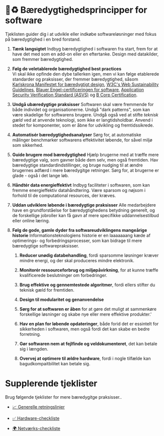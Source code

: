 # 💾♻️ Bæredygtighedsprincipper for software
Tjeklisten guider dig i at udvikle eller indkøbe softwareløsninger med fokus på bæredygtighed i en bred forstand.  

1. **Tænk langsigtet**
Indbyg bæredygtighed i softwaren fra start, frem for at have det med som en add-on eller en eftertanke. Design med datakilder, som fremmer bæredygtighed.

2. **Følg de veletablerede bæredygtighed best practices**		
Vi skal ikke opfinde den dybe tallerken igen, men vi kan følge etablerede standarder og praksisser, der fremmer bæredygtighed, såsom [Karlskrona Manifestet for bæredygtigt design](https://sustainabilitydesign.org/), [W3C's Web Sustainability Guidelines](https://w3c.github.io/sustyweb/), [Blauer Engel-certificeringen for software](https://www.blauer-engel.de/en/products/software), [Application Security Verification Standard (ASVS)](https://owasp.org/www-project-application-security-verification-standard/) og [B Corp Certification](https://www.bcorporation.net/).

3. **Undgå ubæredygtige praksisser**
Softwaren skal være fremmende for både individet og organisationerne. Undgå "dark patterns", som kan være skadelige for softwarens brugere. Undgå også ved at stifte *teknisk gæld* ved at anvende teknologi, som ikke er langtidsholdbar. Anvend i stedet for komponenter, som er åbne for udvikling og fremtidssikrede.
 
4. **Automatisér bæredygtighedsanalyser**
Sørg for, at automatiske målinger benchmarker softwarens effektivitet løbende, for såvel miljø som sikkerhed.  
     
5. **Guide brugere mod bæredygtighed**
Hjælp brugerne med at træffe mere bæredygtige valg, som gavner både dem selv, men også fremtiden. Hav bæredygtige standardindstillinger, og bruge nudging til at ændre brugernes adfærd i mere bæredygitge retninger. Sørg for, at brugerne er glade - også i det lange løb.  

6. **Håndtér data energieffektivt**
Indbyg faciliteter i softwaren, som kan fremme energieffektiv datahåndtering. Være sparsom og nøjsom i forhold til de computational resources, der kræves.

7. **Uddan udviklere løbende i bæredygtige praksisser**
Alle medarbejdere have en grundforståelse for bæredygtighedens betydning generelt, og de forskellige jobroller kan få gavn af mere specifikke uddannelsestilbud eller online læring. 

8. **Følg de gode, gamle dyder fra softwareudviklingens mangeårige historie**
Informationsteknologiens historie er en laaaaaaang kæde af optimerings- og forbedringsprocesser, som kan bidrage til mere bæredygtige softwarepraksisser. 
 
   1. **Reducer unødig databehandling**, fordi sparsomme løsninger kræver mindre energi, og der skal produceres mindre elektronik.

   2. **Monitorér ressourceforbrug og miljøpåvirkning**, for at kunne træffe kvalificerede beslutninger om forbedringer.

   3. **Brug effektive og gennemtestede algoritmer**, fordi ellers stifter du teknisk gæld for fremtiden.

   4. **Design til modularitet og genanvendelse** 

   5. **Sørg for at softwaren er åben** for at gøre det muligt at sammenkøre forskellige løsninger og skabe nye eller mere effektive produkter.'

   6. **Hav en plan for løbende opdateringer**, både forid det er essintelt for sikkerheden i softwaren, men også fordi det kan skabe en bedre forretning.

   7. **Gør softwaren nem at fejlfinde og veldokumenteret**, det kan betale sig i længden. 

   8. **Overvej at optimere til ældre hardware**, fordi i nogle tilfælde kan bagudkompaitbilitet kan betale sig.

# Supplerende tjeklister

Brug følgende tjeklister for mere bæredygitge praksisser.. 

- [📈 Generelle retningslinjer](./Appendix-Best-practices.md)
  
- [✅ Hardware-checkliste](./Appendix-Best-practices-Hardware.md)
  
- [🌍 Netværks-checkliste](./Appendix-Best-practices-Network.md)
  
